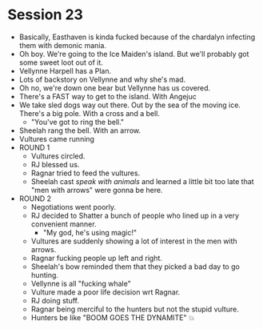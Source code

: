 # Session 23
* Basically, Easthaven is kinda fucked because of the chardalyn infecting them with demonic mania.
* Oh boy. We're going to the Ice Maiden's island. But we'll probably got some sweet loot out of it.
* Vellynne Harpell has a Plan.
* Lots of backstory on Vellynne and why she's mad.
* Oh no, we're down one bear but Vellynne has us covered.
* There's a FAST way to get to the island. With Angejuc
* We take sled dogs way out there. Out by the sea of the moving ice. There's a big pole. With a cross and a bell.
	* "You've got to ring the bell."
* Sheelah rang the bell. With an arrow.
* Vultures came running
* ROUND 1
	* Vultures circled.
	* RJ blessed us.
	* Ragnar tried to feed the vultures.
	* Sheelah cast *speak with animals* and learned a little bit too late that "men with arrows" were gonna be here.
* ROUND 2
	* Negotiations went poorly.
	* RJ decided to Shatter a bunch of people who lined up in a very convenient manner.
		* "My god, he's using magic!"
	* Vultures are suddenly showing a lot of interest in the men with arrows.
	* Ragnar fucking people up left and right.
	* Sheelah's bow reminded them that they picked a bad day to go hunting.
	* Vellynne is all "fucking whale"
	* Vulture made a poor life decision wrt Ragnar.
	* RJ doing stuff.
	* Ragnar being merciful to the hunters but not the stupid vulture.
	* Hunters be like "BOOM GOES THE DYNAMITE" :boom:
<!--stackedit_data:
eyJoaXN0b3J5IjpbLTE0MTczMjA5OTYsMTU1NzA4ODMyMSwxNT
g4NDkzMjE3LDIwNjQ5OTE4MTcsLTIwMzYyODExNTIsLTE3NTM2
MjE4MjgsNTc2NjAyMjU3LDE5MjA0NTE0MTUsLTEwODcxNjc1NC
wtMTc2MzgzMTAxMCwyMDY5NjQyMzU0LC0yMDg4NzQ2NjEyXX0=

-->